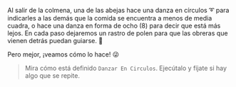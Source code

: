 <gs-attire attire-url="https://raw.githubusercontent.com/MumukiProject/mumuki-guia-gobstones-repeticion-simple-kids/master/assets/attires/config.json"></gs-attire> <gs-toolbox toolbox-url="https://raw.githubusercontent.com/MumukiProject/mumuki-guia-gobstones-repeticion-simple-kids/master/assets/toolbox_1553708780521.xml"></gs-toolbox>

Al salir de la colmena, una de las abejas hace una danza en círculos :curly_loop: para indicarles a las demás que la comida se encuentra a menos de media cuadra, o hace una danza en forma de ocho (8) para decir que está más lejos. En cada paso dejaremos un rastro de polen para que las obreras que vienen detrás puedan guiarse. :paw_prints:

Pero mejor, ¡veamos cómo lo hace! :stuck_out_tongue_winking_eye:

> Mira cómo está definido `Danzar En Circulos`. Ejecútalo y fíjate si hay algo que se repite.